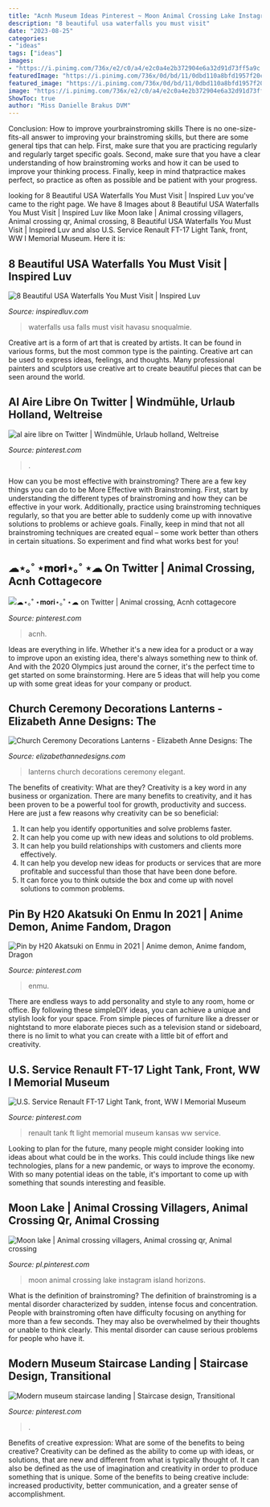 ```yaml
---
title: "Acnh Museum Ideas Pinterest ~ Moon Animal Crossing Lake Instagram Island Horizons"
description: "8 beautiful usa waterfalls you must visit"
date: "2023-08-25"
categories:
- "ideas"
tags: ["ideas"]
images:
- "https://i.pinimg.com/736x/e2/c0/a4/e2c0a4e2b372904e6a32d91d73ff5a9c.jpg"
featuredImage: "https://i.pinimg.com/736x/0d/bd/11/0dbd110a8bfd1957f20cd641fbdbebc5.jpg"
featured_image: "https://i.pinimg.com/736x/0d/bd/11/0dbd110a8bfd1957f20cd641fbdbebc5.jpg"
image: "https://i.pinimg.com/736x/e2/c0/a4/e2c0a4e2b372904e6a32d91d73ff5a9c.jpg"
ShowToc: true
author: "Miss Danielle Brakus DVM"
---
```



Conclusion: How to improve yourbrainstroming skills
There is no one-size-fits-all answer to improving your brainstroming skills, but there are some general tips that can help. First, make sure that you are practicing regularly and regularly target specific goals. Second, make sure that you have a clear understanding of how brainstroming works and how it can be used to improve your thinking process. Finally, keep in mind thatpractice makes perfect, so practice as often as possible and be patient with your progress.

	

		
looking for 8 Beautiful USA Waterfalls You Must Visit | Inspired Luv you've came to the right page. We have 8 Images about 8 Beautiful USA Waterfalls You Must Visit | Inspired Luv like Moon lake | Animal crossing villagers, Animal crossing qr, Animal crossing, 8 Beautiful USA Waterfalls You Must Visit | Inspired Luv and also U.S. Service Renault FT-17 Light Tank, front, WW I Memorial Museum. Here it is:
		
    
## 8 Beautiful USA Waterfalls You Must Visit | Inspired Luv

<img loading=lazy src="http://www.inspiredluv.com/wp-content/uploads/2016/09/12-Havasu-Falls.jpg" onerror="this.onerror=null;this.src='https://tse3.mm.bing.net/th?id=OIP.EIzKY5d0faU3ENzmekgyIwHaJ4&amp;pid=15.1';" alt="8 Beautiful USA Waterfalls You Must Visit | Inspired Luv">

_Source: inspiredluv.com_

>waterfalls usa falls must visit havasu snoqualmie. 

	

Creative art is a form of art that is created by artists. It can be found in various forms, but the most common type is the painting. Creative art can be used to express ideas, feelings, and thoughts. Many professional painters and sculptors use creative art to create beautiful pieces that can be seen around the world.

    
## Al Aire Libre On Twitter | Windmühle, Urlaub Holland, Weltreise

<img loading=lazy src="https://i.pinimg.com/736x/5f/3a/ad/5f3aad79db6af16d5134d7ac9f82a3de--netherlands-windmills-holland-windmills.jpg" onerror="this.onerror=null;this.src='https://tse2.mm.bing.net/th?id=OIP.sW40pwXmrixNZHYa2EVVpgHaNJ&amp;pid=15.1';" alt="al aire libre on Twitter | Windmühle, Urlaub holland, Weltreise">

_Source: pinterest.com_

>. 

	

How can you be most effective with brainstroming?
There are a few key things you can do to be More Effective with Brainstroming. First, start by understanding the different types of brainstroming and how they can be effective in your work. Additionally, practice using brainstroming techniques regularly, so that you are better able to suddenly come up with innovative solutions to problems or achieve goals. Finally, keep in mind that not all brainstroming techniques are created equal – some work better than others in certain situations. So experiment and find what works best for you!

    
## ☁︎⋆｡˚ ⋆𝐦𝐨𝐫𝐢⋆｡˚ ⋆☁︎ On Twitter | Animal Crossing, Acnh Cottagecore

<img loading=lazy src="https://i.pinimg.com/736x/5f/9b/62/5f9b62c06206d4e3bbefc83a5a16edbd.jpg" onerror="this.onerror=null;this.src='https://tse2.mm.bing.net/th?id=OIP.SN-S-l51IIJZGIwFFgQq5QHaEK&amp;pid=15.1';" alt="☁︎⋆｡˚ ⋆𝐦𝐨𝐫𝐢⋆｡˚ ⋆☁︎ on Twitter | Animal crossing, Acnh cottagecore">

_Source: pinterest.com_

>acnh. 

	

Ideas are everything in life. Whether it's a new idea for a product or a way to improve upon an existing idea, there's always something new to think of. And with the 2020 Olympics just around the corner, it's the perfect time to get started on some brainstorming. Here are 5 ideas that will help you come up with some great ideas for your company or product.

    
## Church Ceremony Decorations Lanterns - Elizabeth Anne Designs: The

<img loading=lazy src="http://www.elizabethannedesigns.com/blog/wp-content/uploads/2013/09/Church-Ceremony-Decorations-Lanterns.jpg" onerror="this.onerror=null;this.src='https://tse3.mm.bing.net/th?id=OIP.UZuKyHT3nyeNfLr6c47OfAHaLH&amp;pid=15.1';" alt="Church Ceremony Decorations Lanterns - Elizabeth Anne Designs: The">

_Source: elizabethannedesigns.com_

>lanterns church decorations ceremony elegant. 

	

The benefits of creativity: What are they?
Creativity is a key word in any business or organization. There are many benefits to creativity, and it has been proven to be a powerful tool for growth, productivity and success. Here are just a few reasons why creativity can be so beneficial: 
1. It can help you identify opportunities and solve problems faster.
2. It can help you come up with new ideas and solutions to old problems.
3. It can help you build relationships with customers and clients more effectively. 
4. It can help you develop new ideas for products or services that are more profitable and successful than those that have been done before. 
5. It can force you to think outside the box and come up with novel solutions to common problems.

    
## Pin By H20 Akatsuki On Enmu In 2021 | Anime Demon, Anime Fandom, Dragon

<img loading=lazy src="https://i.pinimg.com/736x/e2/c0/a4/e2c0a4e2b372904e6a32d91d73ff5a9c.jpg" onerror="this.onerror=null;this.src='https://tse4.mm.bing.net/th?id=OIP._CSDUXg-nwPLZoJdsHmC5AHaK6&amp;pid=15.1';" alt="Pin by H20 Akatsuki on Enmu in 2021 | Anime demon, Anime fandom, Dragon">

_Source: pinterest.com_

>enmu. 

	

There are endless ways to add personality and style to any room, home or office. By following these simpleDIY ideas, you can achieve a unique and stylish look for your space. From simple pieces of furniture like a dresser or nightstand to more elaborate pieces such as a television stand or sideboard, there is no limit to what you can create with a little bit of effort and creativity.

    
## U.S. Service Renault FT-17 Light Tank, Front, WW I Memorial Museum

<img loading=lazy src="https://i.pinimg.com/736x/0d/bd/11/0dbd110a8bfd1957f20cd641fbdbebc5.jpg" onerror="this.onerror=null;this.src='https://tse1.mm.bing.net/th?id=OIP.VYuqL1exOHRpttie1-dvkgHaJ3&amp;pid=15.1';" alt="U.S. Service Renault FT-17 Light Tank, front, WW I Memorial Museum">

_Source: pinterest.com_

>renault tank ft light memorial museum kansas ww service. 

	

Looking to plan for the future, many people might consider looking into ideas about what could be in the works. This could include things like new technologies, plans for a new pandemic, or ways to improve the economy. With so many potential ideas on the table, it's important to come up with something that sounds interesting and feasible.

    
## Moon Lake | Animal Crossing Villagers, Animal Crossing Qr, Animal Crossing

<img loading=lazy src="https://i.pinimg.com/736x/c9/ec/3f/c9ec3fa959fb04c913beb63022f8e9ab.jpg" onerror="this.onerror=null;this.src='https://tse1.mm.bing.net/th?id=OIP.quyYuOzf0ND0iePwYFNYJQHaEk&amp;pid=15.1';" alt="Moon lake | Animal crossing villagers, Animal crossing qr, Animal crossing">

_Source: pl.pinterest.com_

>moon animal crossing lake instagram island horizons. 

	

What is the definition of brainstroming?
The definition of brainstroming is a mental disorder characterized by sudden, intense focus and concentration. People with brainstroming often have difficulty focusing on anything for more than a few seconds. They may also be overwhelmed by their thoughts or unable to think clearly. This mental disorder can cause serious problems for people who have it.

    
## Modern Museum Staircase Landing | Staircase Design, Transitional

<img loading=lazy src="https://i.pinimg.com/736x/e2/7c/74/e27c74e1ce4f296ae1643c187f5b1276.jpg" onerror="this.onerror=null;this.src='https://tse4.mm.bing.net/th?id=OIP.B8vMx30tWKl_6Mj8LWQS3gHaKS&amp;pid=15.1';" alt="Modern museum staircase landing | Staircase design, Transitional">

_Source: pinterest.com_

>. 

	

Benefits of creative expression: What are some of the benefits to being creative?
Creativity can be defined as the ability to come up with ideas, or solutions, that are new and different from what is typically thought of. It can also be defined as the use of imagination and creativity in order to produce something that is unique. Some of the benefits to being creative include: increased productivity, better communication, and a greater sense of accomplishment.

